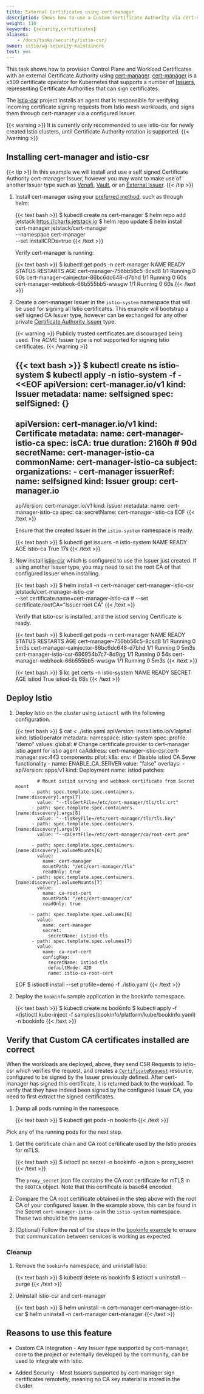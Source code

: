 ```yaml
---
title: External Certificates using cert-manager
description: Shows how to use a Custom Certificate Authority via cert-manager to provision Istio workload certificates.
weight: 110
keywords: [security,certificates]
aliases:
    - /docs/tasks/security/istio-csr/
owner: istio/wg-security-maintainers
test: yes
---
```


This task shows how to provision Control Plane and Workload Certificates with an
external Certificate Authority using [cert-manager](https://cert-manager.io).
[cert-manager](https://cert-manager.io) is a x509 certificate operator for
Kubernetes that supports a number of
[Issuers](https://cert-manager.io/docs/configuration/), representing Certificate
Authorities that can sign certificates.

The [istio-csr](https://github.com/cert-manager/istio-csr) project installs an
agent that is responsible for verifying incoming certificate signing requests
from Istio mesh workloads, and signs them through cert-manager via a configured
Issuer.


{{< warning >}}
It is currently only recommended to use istio-csr for newly created Istio
clusters, until Certificate Authority rotation is supported.
{{< /warning >}}


## Installing cert-manager and istio-csr


{{< tip >}}
In this example we will install and use a self signed Certificate Authority
cert-manager Issuer, however you may want to make use of another Issuer type
such as [Venafi](https://cert-manager.io/docs/configuration/venafi/),
[Vault](https://cert-manager.io/docs/configuration/vault/), or an [External
Issuer](https://cert-manager.io/docs/configuration/external/).
{{< /tip >}}

1.  Install cert-manager using your [preferred
    method](https://cert-manager.io/docs/installation/kubernetes/), such as
    through helm:

    {{< text bash >}}
    $ kubectl create ns cert-manager
    $ helm repo add jetstack https://charts.jetstack.io
    $ helm repo update
    $ helm install \
     cert-manager jetstack/cert-manager \
     --namespace cert-manager \
     --set installCRDs=true
    {{< /text >}}

    Verify cert-manager is running:

    {{< text bash >}}
    $ kubectl get pods -n cert-manager
    NAME                                       READY   STATUS    RESTARTS   AGE
    cert-manager-756bb56c5-8csd8               1/1     Running   0          60s
    cert-manager-cainjector-86bc6dc648-d7bhd   1/1     Running   0          60s
    cert-manager-webhook-66b555bb5-wwsgw       1/1     Running   0          60s
    {{< /text >}}

1.  Create a cert-manager Issuer in the `istio-system` namespace that will be
    used for signing all Istio certificates. This example will bootstrap a self
    signed CA Issuer type, however can be exchanged for any other private
    [Certificate Authority Issuer](https://cert-manager.io/docs/configuration/)
    type.


    {{< warning >}}
    Publicly trusted certificates are discouraged being used. The ACME
    Issuer type is not supported for signing Istio certificates.
    {{< /warning >}}


    {{< text bash >}}
    $ kubectl create ns istio-system
    $ kubectl apply -n istio-system -f - <<EOF
    apiVersion: cert-manager.io/v1
    kind: Issuer
    metadata:
      name: selfsigned
    spec:
      selfSigned: {}
    ---
    apiVersion: cert-manager.io/v1
    kind: Certificate
    metadata:
      name: cert-manager-istio-ca
    spec:
      isCA: true
      duration: 2160h # 90d
      secretName: cert-manager-istio-ca
      commonName: cert-manager-istio-ca
      subject:
        organizations:
        - cert-manager
      issuerRef:
        name: selfsigned
        kind: Issuer
        group: cert-manager.io
    ---
    apiVersion: cert-manager.io/v1
    kind: Issuer
    metadata:
      name: cert-manager-istio-ca
    spec:
      ca:
        secretName: cert-manager-istio-ca
    EOF
    {{< /text >}}

    Ensure that the created Issuer in the `istio-system` namespace is ready.

    {{< text bash >}}
    $ kubectl get issuers -n istio-system
    NAME         READY   AGE
    istio-ca     True    17s
    {{< /text >}}

1.  Now install [istio-csr](https://github.com/cert-manager/istio-csr) which is
    configured to use the Issuer just created. If using another Issuer type, you
    may need to set the root CA of that configured Issuer when installing.

    {{< text bash >}}
    $ helm install -n cert-manager cert-manager-istio-csr jetstack/cert-manager-istio-csr \
    --set certificate.name=cert-manager-istio-ca # --set certificate.rootCA="Issuer root CA"
    {{< /text >}}

    Verify that istio-csr is installed, and the istiod serving Certificate is ready.

    {{< text bash >}}
    $ kubectl get pods -n cert-manager
    NAME                                       READY   STATUS    RESTARTS   AGE
    cert-manager-756bb56c5-8csd8               1/1     Running   0          5m3s
    cert-manager-cainjector-86bc6dc648-d7bhd   1/1     Running   0          5m3s
    cert-manager-istio-csr-696954b7c7-8d9gg    1/1     Running   0          54s
    cert-manager-webhook-66b555bb5-wwsgw       1/1     Running   0          5m3s
    {{< /text >}}

    {{< text bash >}}
    $ kc get certs -n istio-system
    NAME                    READY   SECRET                  AGE
    istiod                  True    istiod-tls              68s
    {{< /text >}}


## Deploy Istio

1.  Deploy Istio on the cluster using `istioctl` with the following
    configuration.

    {{< text bash >}}
    $ cat <<EOF > ./istio.yaml
    apiVersion: install.istio.io/v1alpha1
    kind: IstioOperator
    metadata:
      namespace: istio-system
    spec:
      profile: "demo"
      values:
        global:
          # Change certificate provider to cert-manager istio agent for istio agent
          caAddress: cert-manager-istio-csr.cert-manager.svc:443
      components:
        pilot:
          k8s:
            env:
              # Disable istiod CA Sever functionality
            - name: ENABLE_CA_SERVER
              value: "false"
            overlays:
            - apiVersion: apps/v1
              kind: Deployment
              name: istiod
              patches:

                # Mount istiod serving and webhook certificate from Secret mount
              - path: spec.template.spec.containers.[name:discovery].args[7]
                value: "--tlsCertFile=/etc/cert-manager/tls/tls.crt"
              - path: spec.template.spec.containers.[name:discovery].args[8]
                value: "--tlsKeyFile=/etc/cert-manager/tls/tls.key"
              - path: spec.template.spec.containers.[name:discovery].args[9]
                value: "--caCertFile=/etc/cert-manager/ca/root-cert.pem"

              - path: spec.template.spec.containers.[name:discovery].volumeMounts[6]
                value:
                  name: cert-manager
                  mountPath: "/etc/cert-manager/tls"
                  readOnly: true
              - path: spec.template.spec.containers.[name:discovery].volumeMounts[7]
                value:
                  name: ca-root-cert
                  mountPath: "/etc/cert-manager/ca"
                  readOnly: true

              - path: spec.template.spec.volumes[6]
                value:
                  name: cert-manager
                  secret:
                    secretName: istiod-tls
              - path: spec.template.spec.volumes[7]
                value:
                  name: ca-root-cert
                  configMap:
                    secretName: istiod-tls
                    defaultMode: 420
                    name: istio-ca-root-cert
    EOF
    $ istioctl install --set profile=demo -f ./istio.yaml
    {{< /text >}}


1. Deploy the `bookinfo` sample application in the bookinfo namespace.

    {{< text bash >}}
    $ kubectl create ns bookinfo
    $ kubectl apply -f <(istioctl kube-inject -f samples/bookinfo/platform/kube/bookinfo.yaml) -n bookinfo
    {{< /text >}}

## Verify that Custom CA certificates installed are correct

When the workloads are deployed, above, they send CSR Requests to istio-csr
which verifies the request, and creates a
[`CertificateRequest`](https://cert-manager.io/docs/concepts/certificaterequest/)
resource, configured to be signed by the Issuer previously defined. After
cert-manager has signed this certificate, it is returned back to the workload.
To verify that they have indeed been signed by the configured Issuer CA, you
need to first extract the signed certificates.

1.  Dump all pods running in the namespace.

    {{< text bash >}}
    $ kubectl get pods -n bookinfo
    {{< /text >}}

   Pick any of the running pods for the next step.

1.  Get the certificate chain and CA root certificate used by the Istio proxies
    for mTLS.

    {{< text bash >}}
    $ istioctl pc secret -n bookinfo <pod-name> -o json > proxy_secret
    {{< /text >}}

    The `proxy_secret` json file contains the CA root certificate for mTLS in the
    `ROOTCA` object. Note that this certificate is base64 encoded.

1.  Compare the CA root certificate obtained in the step above with the root CA
    of your configured Issuer. In the example above, this can be found in the
    Secret `cert-manager-istio-ca` in the `istio-system` namespace. These two
    should be the same.

1.  (Optional) Follow the rest of the steps in the [bookinfo
    example](/docs/examples/bookinfo/) to ensure that communication between
    services is working as expected.

### Cleanup

1. Remove the `bookinfo` namespace, and uninstall Istio:

    {{< text bash >}}
    $ kubectl delete ns bookinfo
    $ istioctl x uninstall --purge
    {{< /text >}}

1. Uninstall istio-csr and cert-manager

    {{< text bash >}}
    $ helm uninstall -n cert-manager cert-manager-istio-csr
    $ helm uninstall -n cert-manager cert-manager
    {{< /text >}}

## Reasons to use this feature

* Custom CA Integration - Any Issuer type supported by cert-manager, core to
the project or externally developed by the community, can be used to integrate
with Istio.

* Added Security - Most Issuers supported by cert-manager sign certificates
remotetly, meaning no CA key material is stored in the cluster.
